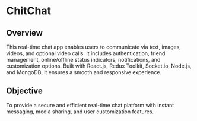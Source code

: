 # ChitChat

## Overview
This real-time chat app enables users to communicate via text, images, videos, and optional video calls. It includes authentication, friend management, online/offline status indicators, notifications, and customization options. Built with React.js, Redux Toolkit, Socket.io, Node.js, and MongoDB, it ensures a smooth and responsive experience.

## Objective
To provide a secure and efficient real-time chat platform with instant messaging, media sharing, and user customization features.
